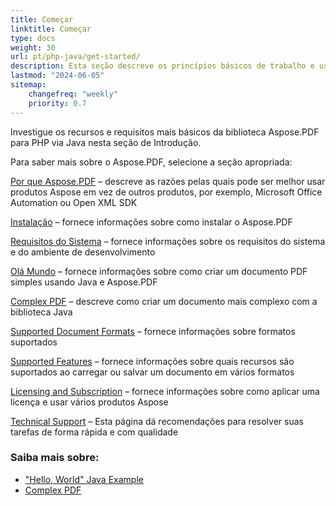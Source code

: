 ```yaml
---
title: Começar
linktitle: Começar
type: docs
weight: 30
url: pt/php-java/get-started/
description: Esta seção descreve os princípios básicos de trabalho e uso da API. Também demonstra exemplos simples e complexos para criar um documento PDF
lastmod: "2024-06-05"
sitemap: 
    changefreq: "weekly"
    priority: 0.7
---
```


Investigue os recursos e requisitos mais básicos da biblioteca Aspose.PDF para PHP via Java nesta seção de Introdução.

Para saber mais sobre o Aspose.PDF, selecione a seção apropriada:

[Por que Aspose.PDF](/pdf/php-java/why-aspose-pdf/) – descreve as razões pelas quais pode ser melhor usar produtos Aspose em vez de outros produtos, por exemplo, Microsoft Office Automation ou Open XML SDK

[Instalação](/pdf/php-java/installation/) – fornece informações sobre como instalar o Aspose.PDF

[Requisitos do Sistema](/pdf/php-java/system-requirements/) – fornece informações sobre os requisitos do sistema e do ambiente de desenvolvimento

[Olá Mundo](/pdf/php-java/hello-world-example/) – fornece informações sobre como criar um documento PDF simples usando Java e Aspose.PDF

[Complex PDF](/pdf/php-java/complex-pdf-example/) – descreve como criar um documento mais complexo com a biblioteca Java

[Supported Document Formats](/pdf/php-java/supported-file-formats/) – fornece informações sobre formatos suportados

[Supported Features](/pdf/php-java/key-features/) – fornece informações sobre quais recursos são suportados ao carregar ou salvar um documento em vários formatos

[Licensing and Subscription](/pdf/php-java/licensing/) – fornece informações sobre como aplicar uma licença e usar vários produtos Aspose

[Technical Support](/pdf/php-java/technical-support/) – Esta página dá recomendações para resolver suas tarefas de forma rápida e com qualidade

### Saiba mais sobre:

- ["Hello, World" Java Example](/pdf/php-java/hello-world-example/)
- [Complex PDF](/pdf/php-java/complex-pdf-example/)
